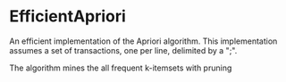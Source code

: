 # EfficientApriori 

An efficient implementation of the Apriori algorithm. This implementation assumes a set of transactions, one per line, delimited by a ";". 

The algorithm mines the all frequent k-itemsets with pruning
